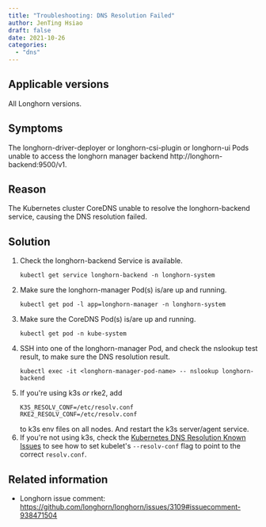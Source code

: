 ```yaml
---
title: "Troubleshooting: DNS Resolution Failed"
author: JenTing Hsiao
draft: false
date: 2021-10-26
categories:
  - "dns"
---
```


## Applicable versions

All Longhorn versions.

## Symptoms

The longhorn-driver-deployer or longhorn-csi-plugin or longhorn-ui Pods unable to access the longhorn manager backend http://longhorn-backend:9500/v1.

## Reason

The Kubernetes cluster CoreDNS unable to resolve the longhorn-backend service, causing the DNS resolution failed.

## Solution

1. Check the longhorn-backend Service is available.
   ```shell
   kubectl get service longhorn-backend -n longhorn-system
   ```
2. Make sure the longhorn-manager Pod(s) is/are up and running.
   ```shell
   kubectl get pod -l app=longhorn-manager -n longhorn-system
   ```
3. Make sure the CoreDNS Pod(s) is/are up and running.
   ```shell
   kubectl get pod -n kube-system
   ```
4. SSH into one of the longhorn-manager Pod, and check the nslookup test result, to make sure the DNS resolution result.
   ```shell
   kubectl exec -it <longhorn-manager-pod-name> -- nslookup longhorn-backend
   ```
5. If you're using k3s _or_ rke2, add
   ```shell
   K3S_RESOLV_CONF=/etc/resolv.conf
   RKE2_RESOLV_CONF=/etc/resolv.conf
   ```
   to k3s env files on all nodes. And restart the k3s server/agent service.
6. If you're not using k3s, check the [Kubernetes DNS Resolution Known Issues](https://kubernetes.io/docs/tasks/administer-cluster/dns-debugging-resolution/#known-issues) to see how to set kubelet's `--resolv-conf` flag to point to the correct `resolv.conf`.

## Related information

- Longhorn issue comment: https://github.com/longhorn/longhorn/issues/3109#issuecomment-938471504
